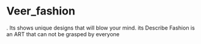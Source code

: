 # Veer_fashion
. Its shows unique designs that will blow your mind. its Describe Fashion is an ART that can not be grasped by everyone
